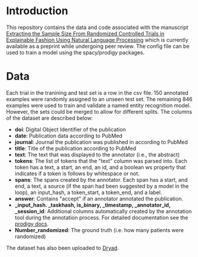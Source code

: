# Introduction
This repository contains the data and code associated with the manuscript [Extracting the Sample Size From Randomized Controlled Trials in Explainable Fashion Using Natural Language Processing](https://www.medrxiv.org/content/10.1101/2024.07.09.24310155v1) which is currently available as a preprint while undergoing peer review.
The config file can be used to train a model using the spacy/prodigy packages. 

# Data
Each trial in the tranining and test set is a row in the csv file. 150 annotated examples were randomly assigned to an unseen test set. The remaining 846 examples were used to train and validate a named entity recognition model. However, the sets could be merged to allow for different splits.
The columns of the dataset are described below:

- **doi**: Digital Object Identifier of the publication
- **date**: Publication data according to PubMed
- **journal**: Journal the publication was published in according to PubMed
- **title**: Title of the publication according to PubMed
- **text**: The text that was displayed to the annotator (i.e., the abstract)
- **tokens**: The list of tokens that the "text" column was parsed into. Each token has a text, a start, an end, an id, and a boolean ws property that indicates if a token is follows by whitespace or not.
- **spans**: The spans created by the annotator. Each span has a start, and end, a text, a source (if the span had been suggested by a model in the loop), an input_hash, a token_start, a token_end, and a label.
- **answer**: Contains "accept" if an annotator annotated the publication.
- **_input_hash. _taskhash, is_binary,  _timestamp, _annotator_id, _session_id**: Additional columns automatically created by the annotation tool during the annotation process. For detailed documentation see the [prodigy docs](https://prodi.gy/docs/api-components).
- **Number_randomized**: The ground truth (i.e. how many patients were randomized)

The dataset has also been uploaded to [Dryad](https://doi.org/10.5061/dryad.g1jwstr0b).
